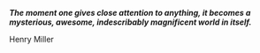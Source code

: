 _**The moment one gives close attention to anything, it becomes a mysterious, awesome, indescribably magnificent world in itself.**_

Henry Miller